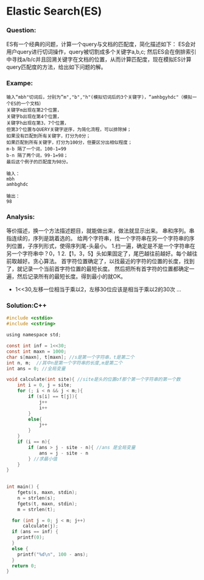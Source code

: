 # Elastic Search(ES)

### Question:
ES有一个经典的问题，计算一个query与文档的匹配度，简化描述如下：
ES会对用户query进行切词操作，query被切割成多个关键字a,b,c;
然后ES会在倒排索引中寻找a/b/c并且回溯关键字在文档的位置，从而计算匹配度，现在模拟ES计算query匹配度的方法，给出如下问题的解。

### Exampe:
```
输入“mbh"切词后，分别为”m","b","h"(模拟切词后的3个关键字)，“amhbgyhdc"（模拟一个ES的一个文档）
关键字m出现在第2个位置，
关键字b出现在第4个位置，
关键字h出现在第3，7个位置，
但第3个位置与QUERY关键字逆序，为简化流程，可以排除掉；
如果没有匹配到所有关键字，打分为0分；
如果匹配到所有关键字，打分为100分，但要区分出相似程度；
m-b 隔了一个词，100-1=99
b-n 隔了两个词，99-1=98；
最后这个例子的匹配度为98分。

输入：
mbh
amhbghdc

输出：
98
```

### Analysis:
等价描述，换一个方法描述题目，就能做出来，做法就显示出来。
串和序列。串指连续的，序列是跳着选的。
给两个字符串，找一个字符串在另一个字符串的序列位置，子序列形式，使得序列尾-头最小。
1.扫一遍，确定是不是一个字符串在另一个字符串中？0，1
2.【1，3，5】头如果固定了，尾巴越往前越好。每个越往前取越好。贪心算法。
首字符位置确定了，以找最近的字符的位置的长度，找到了，就记录一个当前首字符位置的最短长度。
然后把所有首字符的位置都确定一遍，然后记录所有的最短长度。得到最小的就OK。

* 1<<30,左移一位相当于乘以2，左移30位应该是相当于乘以2的30次 ...

### Solution:C++
```c
#include <cstdio>
#include <cstring>

using namespace std;

const int inf = 1<<30;
const int maxn = 1000;
char s[maxn], t[maxn]; //s是第一个字符串，t是第二个
int n, m;  //其中n是第一个字符串的长度,m是第二个
int ans = 0; //全局变量

void calculate(int site){ //site是头的位置of那个第一个字符串的第一个数
	int i = 0, j = site;
	for (; i < n && j < m;){
		if (s[i] == t[j]){
			j++
			i++
		}
		else{
			j++
		}
	}
	if (i == n){
		if (ans > j - site - n){ //ans 是全局变量
			ans = j - site - n
		} //求最小值
	}
}
	

int main() {
	fgets(s, maxn, stdin);
	n = strlen(s);	
	fgets(t, maxn, stdin);
	m = strlen(t);

  for (int j = 0; j < m; j++)
      calculate(j);
  if (ans == inf) {
    printf(0);
  } 
  else {
    printf("%d\n", 100 - ans);
  }
  return 0;
}




```

